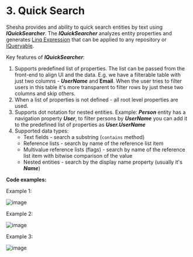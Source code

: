 # 3. Quick Search
Shesha provides and ability to quick search entities by text using **_IQuickSearcher_**.
The **_IQuickSearcher_** analyzes entity properties and generates <a href="https://docs.microsoft.com/en-us/dotnet/api/system.linq.expressions.expression?view=net-6.0" target="_blank">Linq Expression</a> that can be applied to any repository or <a href="https://docs.microsoft.com/en-us/dotnet/api/system.linq.iqueryable?view=net-6.0" target="_blank">IQueryable</a>.

Key features of **_IQuickSearcher_**:

1. Supports predefined list of properties. The list can be passed from the front-end to align UI and the data. E.g. we have a filterable table with just two columns - _**UserName**_ and **Email**. When the user tries to filter users in this table it's more transparent to filter rows by just these two columns and skip others.
2. When a list of properties is not defined - all root level properties are used.
3. Supports dot notation for nested entities. Example: **_Person_** entity has a navigation property **_User_**, to filter persons by **_UserName_** you can add it to the predefined list of properties as **_User.UserName_**
4. Supported data types:
      * Text fields - search a substring (`contains` method)
      * Reference lists - search by name of the reference list item
      * Multivalue reference lists (flags) - search by name of the reference list item with bitwise comparison of the value
      * Nested entities - search by the display name property (usually it's **_Name_**)

**Code examples:**

Example 1:

![image](https://user-images.githubusercontent.com/85956374/222995997-20769915-55a2-450d-bd1d-c01e8bae8580.png)

Example 2:

![image](https://user-images.githubusercontent.com/85956374/222996012-ad159aac-6dbc-46ed-a5a2-a9473e05af27.png)

Example 3:

![image](https://user-images.githubusercontent.com/85956374/222996019-ec681184-41c2-475e-8477-4f8b268ad82e.png)
